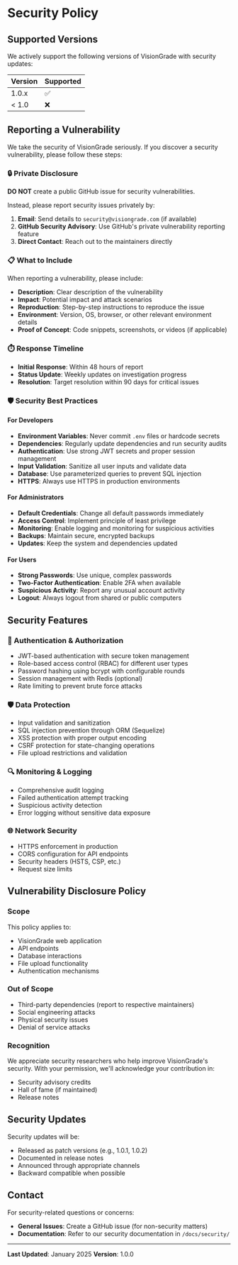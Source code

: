 # Security Policy

## Supported Versions

We actively support the following versions of VisionGrade with security updates:

| Version | Supported          |
| ------- | ------------------ |
| 1.0.x   | :white_check_mark: |
| < 1.0   | :x:                |

## Reporting a Vulnerability

We take the security of VisionGrade seriously. If you discover a security vulnerability, please follow these steps:

### 🔒 Private Disclosure

**DO NOT** create a public GitHub issue for security vulnerabilities.

Instead, please report security issues privately by:

1. **Email**: Send details to `security@visiongrade.com` (if available)
2. **GitHub Security Advisory**: Use GitHub's private vulnerability reporting feature
3. **Direct Contact**: Reach out to the maintainers directly

### 📋 What to Include

When reporting a vulnerability, please include:

- **Description**: Clear description of the vulnerability
- **Impact**: Potential impact and attack scenarios
- **Reproduction**: Step-by-step instructions to reproduce the issue
- **Environment**: Version, OS, browser, or other relevant environment details
- **Proof of Concept**: Code snippets, screenshots, or videos (if applicable)

### ⏱️ Response Timeline

- **Initial Response**: Within 48 hours of report
- **Status Update**: Weekly updates on investigation progress
- **Resolution**: Target resolution within 90 days for critical issues

### 🛡️ Security Best Practices

#### For Developers

- **Environment Variables**: Never commit `.env` files or hardcode secrets
- **Dependencies**: Regularly update dependencies and run security audits
- **Authentication**: Use strong JWT secrets and proper session management
- **Input Validation**: Sanitize all user inputs and validate data
- **Database**: Use parameterized queries to prevent SQL injection
- **HTTPS**: Always use HTTPS in production environments

#### For Administrators

- **Default Credentials**: Change all default passwords immediately
- **Access Control**: Implement principle of least privilege
- **Monitoring**: Enable logging and monitoring for suspicious activities
- **Backups**: Maintain secure, encrypted backups
- **Updates**: Keep the system and dependencies updated

#### For Users

- **Strong Passwords**: Use unique, complex passwords
- **Two-Factor Authentication**: Enable 2FA when available
- **Suspicious Activity**: Report any unusual account activity
- **Logout**: Always logout from shared or public computers

## Security Features

### 🔐 Authentication & Authorization

- JWT-based authentication with secure token management
- Role-based access control (RBAC) for different user types
- Password hashing using bcrypt with configurable rounds
- Session management with Redis (optional)
- Rate limiting to prevent brute force attacks

### 🛡️ Data Protection

- Input validation and sanitization
- SQL injection prevention through ORM (Sequelize)
- XSS protection with proper output encoding
- CSRF protection for state-changing operations
- File upload restrictions and validation

### 🔍 Monitoring & Logging

- Comprehensive audit logging
- Failed authentication attempt tracking
- Suspicious activity detection
- Error logging without sensitive data exposure

### 🌐 Network Security

- HTTPS enforcement in production
- CORS configuration for API endpoints
- Security headers (HSTS, CSP, etc.)
- Request size limits

## Vulnerability Disclosure Policy

### Scope

This policy applies to:
- VisionGrade web application
- API endpoints
- Database interactions
- File upload functionality
- Authentication mechanisms

### Out of Scope

- Third-party dependencies (report to respective maintainers)
- Social engineering attacks
- Physical security issues
- Denial of service attacks

### Recognition

We appreciate security researchers who help improve VisionGrade's security. With your permission, we'll acknowledge your contribution in:
- Security advisory credits
- Hall of fame (if maintained)
- Release notes

## Security Updates

Security updates will be:
- Released as patch versions (e.g., 1.0.1, 1.0.2)
- Documented in release notes
- Announced through appropriate channels
- Backward compatible when possible

## Contact

For security-related questions or concerns:
- **General Issues**: Create a GitHub issue (for non-security matters)
- **Documentation**: Refer to our security documentation in `/docs/security/`

---

**Last Updated**: January 2025
**Version**: 1.0.0
